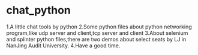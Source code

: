# chat_python
1.A little chat tools by python
2.Some python files about python networking program,like udp server and client,tcp server and client
3.About selenium and splinter python files,there are two demos about select seats by LJ in NanJing Audit University.
4.Have a good time.
